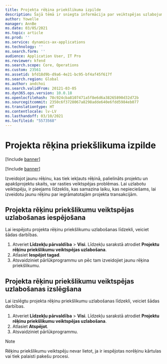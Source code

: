 ```yaml
---
title: Projekta rēķina priekšlikuma izpilde
description: Šajā tēmā ir sniegta informācija par veiktspējas uzlabojumiem projekta rēķinu priekšlikumiem.
author: Yowelle
manager: AnnBe
ms.date: 03/05/2021
ms.topic: article
ms.prod: ''
ms.service: dynamics-ax-applications
ms.technology: ''
ms.search.form: ''
audience: Application User, IT Pro
ms.reviewer: kfend
ms.search.scope: Core, Operations
ms.custom: 23561
ms.assetid: bfd18d9b-d9a6-4e21-bc95-bf4af45f617f
ms.search.region: Global
ms.author: andchoi
ms.search.validFrom: 20121-03-05
ms.dyn365.ops.version: 10.0.18
ms.openlocfilehash: 78c924cba8107471a5f8e6d6a38265890d32d72b
ms.sourcegitcommit: 2350c6f3728067a8298adde640e6fdd5984eb077
ms.translationtype: HT
ms.contentlocale: lv-LV
ms.lasthandoff: 03/10/2021
ms.locfileid: "5573568"
---
```

# <a name="project-invoice-proposal-performance"></a>Projekta rēķina priekšlikuma izpilde

[!include [banner](../includes/banner.md)]

[!include [banner](../includes/preview-banner.md)]

Izveidojot jaunu rēķinu, kas tiek iekļauts rēķinā, palielināts projektu un apakšprojektu skaits, var rasties veiktspējas problēmas. Lai uzlabotu veiktspēju, ir pieejams līdzeklis, kas samazina laiku, kas nepieciešams, lai izveidotu jaunu rēķinu par iegrāmatotajām projekta transakcijām.

## <a name="enable-project-invoice-proposal-performance-enhancement"></a>Projekta rēķinu priekšlikumu veiktspējas uzlabošanas iespējošana
Lai iespējotu projekta rēķinu priekšlikumu uzlabošanas līdzekli, veiciet šādas darbības.

1.  Atveriet **Līdzekļu pārvaldība** > **Visi**. Līdzekļu sarakstā atrodiet **Projektu rēķinu priekšlikumu veiktspējas uzlabošana**.
2.  Atlasiet **Iespējot tagad**.
3.  Atsvaidziniet pārlūkprogrammu un pēc tam izveidojiet jaunu rēķina priekšlikumu.

## <a name="turn-off-project-invoice-proposal-performance-enhancement"></a>Projekta rēķinu priekšlikumu veiktspējas uzlabošanas izslēgšana
Lai izslēgtu projekta rēķinu priekšlikumu uzlabošanas līdzekli, veiciet šādas darbības.

1.  Atveriet **Līdzekļu pārvaldība** > **Visi**. Līdzekļu sarakstā atrodiet **Projektu rēķinu priekšlikumu veiktspējas uzlabošana**.
2.  Atlasiet **Atspējot**.
3.  Atsvaidziniet pārlūkprogrammu.

> [!NOTE]
> Rēķinu priekšlikumu veiktspēju nevar lietot, ja ir iespējotas norēķinu kārtulas vai tiek palaisti pakešu procesi.
